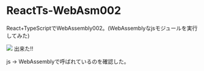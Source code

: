 # ReactTs-WebAsm002
React+TypeScriptでWebAssembly002。(WebAssemblyなjsモジュールを実行してみた)

![](https://storage.googleapis.com/zenn-user-upload/074ab1af46b7-20240113.png)
出来た!!

js -> WebAssemblyで呼ばれているのを確認した。
